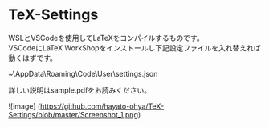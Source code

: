 # TeX-Settings
WSLとVSCodeを使用してLaTeXをコンパイルするものです。  
VSCodeにLaTeX WorkShopをインストールし下記設定ファイルを入れ替えれば動くはずです。

~\AppData\Roaming\Code\User\settings.json

詳しい説明はsample.pdfをお読みください。

![image] (https://github.com/hayato-ohya/TeX-Settings/blob/master/Screenshot_1.png)
